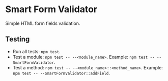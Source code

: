# Smart Form Validator
Simple HTML form fields validation.


## Testing
- Run all tests: `npm test`.
- Test a module: `npm test -- --<module_name>`. 
  Example: `npm test -- --SmartFormValidator`.
- Test a method: `npm test -- --<module_name>::<method_name>`. 
  Example: `npm test -- --SmartFormValidator::addField`.